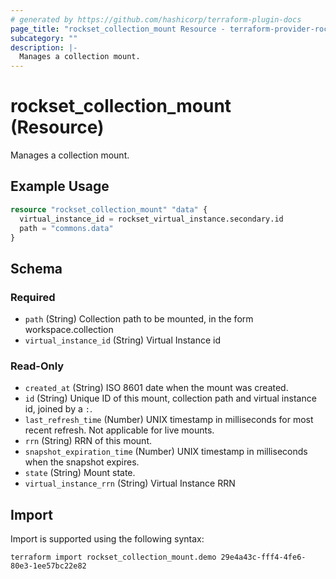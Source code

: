 ```yaml
---
# generated by https://github.com/hashicorp/terraform-plugin-docs
page_title: "rockset_collection_mount Resource - terraform-provider-rockset"
subcategory: ""
description: |-
  Manages a collection mount.
---
```


# rockset_collection_mount (Resource)

Manages a collection mount.

## Example Usage

```terraform
resource "rockset_collection_mount" "data" {
  virtual_instance_id = rockset_virtual_instance.secondary.id
  path = "commons.data"
}
```

<!-- schema generated by tfplugindocs -->
## Schema

### Required

- `path` (String) Collection path to be mounted, in the form workspace.collection
- `virtual_instance_id` (String) Virtual Instance id

### Read-Only

- `created_at` (String) ISO 8601 date when the mount was created.
- `id` (String) Unique ID of this mount, collection path and virtual instance id, joined by a `:`.
- `last_refresh_time` (Number) UNIX timestamp in milliseconds for most recent refresh. Not applicable for live mounts.
- `rrn` (String) RRN of this mount.
- `snapshot_expiration_time` (Number) UNIX timestamp in milliseconds when the snapshot expires.
- `state` (String) Mount state.
- `virtual_instance_rrn` (String) Virtual Instance RRN

## Import

Import is supported using the following syntax:

```shell
terraform import rockset_collection_mount.demo 29e4a43c-fff4-4fe6-80e3-1ee57bc22e82
```
